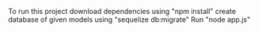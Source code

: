 To run this project
download dependencies using "npm install"
create database of given models using "sequelize db:migrate"
Run "node app.js"
